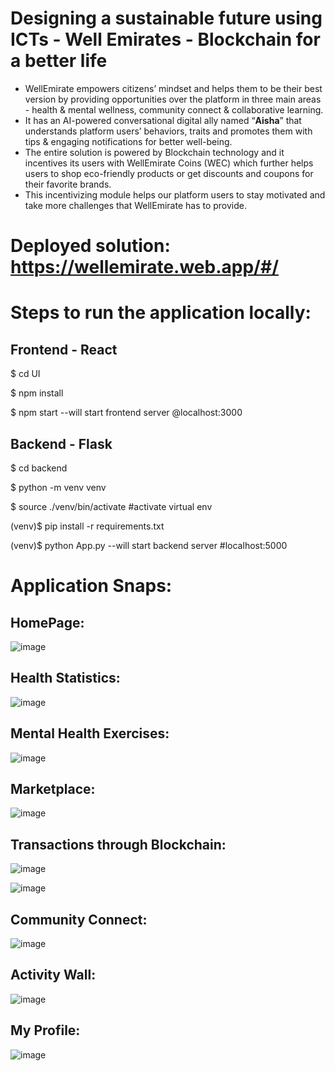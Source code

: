 # Designing a sustainable future using ICTs  - Well Emirates - Blockchain for a better life

* WellEmirate empowers citizens’ mindset and helps them to be their best version by providing opportunities over the platform in three main areas - health & mental wellness, community connect & collaborative learning.
* It has an AI-powered conversational digital ally named “**Aisha**” that understands platform users’ behaviors, traits and promotes them with tips & engaging notifications for better well-being.
* The entire solution is powered by Blockchain technology and it incentives its users with WellEmirate Coins (WEC) which further helps users to shop eco-friendly products or get discounts and coupons for their favorite brands. 
* This incentivizing module helps our platform users to stay motivated and take more challenges that WellEmirate has to provide.

# Deployed solution: https://wellemirate.web.app/#/

# Steps to run the application locally:
## Frontend - React

$ cd UI

$ npm install

$ npm start --will start frontend server @localhost:3000

## Backend - Flask

$ cd backend

$ python -m venv venv

$ source ./venv/bin/activate #activate virtual env

(venv)$ pip install -r requirements.txt

(venv)$ python App.py --will start backend server #localhost:5000

# Application Snaps:

## HomePage:
![image](https://user-images.githubusercontent.com/30114183/143368600-71fb01bc-cd5d-4352-912e-12fc9c97cada.png)

## Health Statistics:
![image](https://user-images.githubusercontent.com/30114183/143368747-446491bc-5815-4a21-8054-2254524ffaa8.png)

## Mental Health Exercises:
![image](https://user-images.githubusercontent.com/30114183/143368868-eb5c04cb-e7e4-4949-aa26-ea36e3a0a20b.png)

## Marketplace:
![image](https://user-images.githubusercontent.com/30114183/143368971-b896786b-a41e-4370-a0a3-7ef06203c13a.png)

## Transactions through Blockchain:
![image](https://user-images.githubusercontent.com/30114183/143370245-4c3c2be3-e36d-4e68-9240-3bbfaa95abae.png)

![image](https://user-images.githubusercontent.com/30114183/143369149-a7f9b456-1923-45ec-807c-f148f1219ec7.png)

## Community Connect:
![image](https://user-images.githubusercontent.com/30114183/143370375-d8ccc4b7-fe27-4f4a-9ad5-7b454161cb57.png)

## Activity Wall:
![image](https://user-images.githubusercontent.com/30114183/143370436-022727f8-1d62-44d1-a3bc-630e0195ba66.png)

## My Profile:
![image](https://user-images.githubusercontent.com/30114183/143370339-b05821fb-bc12-46e2-994c-67824a74c063.png)








